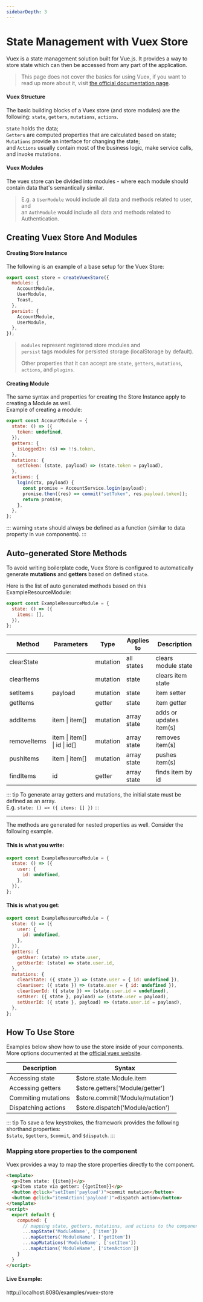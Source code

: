 ```yaml
---
sidebarDepth: 3
---
```


# State Management with Vuex Store

Vuex is a state management solution built for Vue.js. It provides a way to store state which can then be accessed from any part of the application.

> This page does not cover the basics for using Vuex, if you want to read up more about it, visit [the official documentation page](https://vuex.vuejs.org/).

#### Vuex Structure

The basic building blocks of a Vuex store (and store modules) are the following: `state`, `getters`, `mutations`, `actions`.

`State` holds the data;<br>`Getters` are computed properties that are calculated based on state;<br>`Mutations` provide an interface for changing the state;<br>and `Actions` usually contain most of the business logic, make service calls, and invoke mutations.

#### Vuex Modules

The vuex store can be divided into modules - where each module should contain data that's semantically similar.

> E.g. a `UserModule` would include all data and methods related to user, and<br>an `AuthModule` would include all data and methods related to Authentication.

## Creating Vuex Store And Modules

#### Creating Store Instance

The following is an example of a base setup for the Vuex Store:<br>

```js
export const store = createVuexStore({
  modules: {
    AccountModule,
    UserModule,
    Toast,
  },
  persist: {
    AccountModule,
    UserModule,
  },
});
```

> `modules` represent registered store modules and<br>`persist` tags modules for persisted storage (localStorage by default).
>
> Other properties that it can accept are `state`, `getters`, `mutations`, `actions`, and `plugins`.

#### Creating Module

The same syntax and properties for creating the Store Instance apply to creating a Module as well.<br>
Example of creating a module:

```js
export const AccountModule = {
  state: () => ({
    token: undefined,
  }),
  getters: {
    isLoggedIn: (s) => !!s.token,
  },
  mutations: {
    setToken: (state, payload) => (state.token = payload),
  },
  actions: {
    login(ctx, payload) {
      const promise = AccountService.login(payload);
      promise.then((res) => commit("setToken", res.payload.token));
      return promise;
    },
  },
};
```

::: warning
`state` should always be defined as a function (similar to data property in vue components).
:::

## Auto-generated Store Methods

To avoid writing boilerplate code, Vuex Store is configured to automatically generate **mutations** and **getters** based on defined `state`.

Here is the list of auto generated methods based on this ExampleResourceModule:

```js
export const ExampleResourceModule = {
  state: () => ({
    items: [],
  }),
};
```

| Method      | Parameters                   | Type     | Applies to  | Description             |
| ----------- | ---------------------------- | -------- | ----------- | ----------------------- |
| clearState  |                              | mutation | all states  | clears module state     |
| clearItems  |                              | mutation | state       | clears item state       |
| setItems    | payload                      | mutation | state       | item setter             |
| getItems    |                              | getter   | state       | item getter             |
| addItems    | item \| item[]               | mutation | array state | adds or updates item(s) |
| removeItems | item \| item[] \| id \| id[] | mutation | array state | removes item(s)         |
| pushItems   | item \| item[]               | mutation | array state | pushes item(s)          |
| findItems   | id                           | getter   | array state | finds item by id        |

::: tip
To generate array getters and mutations, the initial state must be defined as an array.<br>E.g. `state: () => ({ items: [] })`
:::

---

The methods are generated for nested properties as well. Consider the following example.

#### This is what you write:

```js
export const ExampleResourceModule = {
  state: () => ({
    user: {
      id: undefined,
    },
  }),
};
```

#### This is what you get:

```js
export const ExampleResourceModule = {
  state: () => ({
    user: {
      id: undefined,
    },
  }),
  getters: {
    getUser: (state) => state.user,
    getUserId: (state) => state.user.id,
  },
  mutations: {
    clearState: ({ state }) => (state.user = { id: undefined }),
    clearUser: ({ state }) => (state.user = { id: undefined }),
    clearUserId: ({ state }) => (state.user.id = undefined),
    setUser: ({ state }, payload) => (state.user = payload),
    setUserId: ({ state }, payload) => (state.user.id = payload),
  },
};
```

## How To Use Store

Examples below show how to use the store inside of your components.<br>More options documented at the [official vuex website](https://vuex.vuejs.org/).

| Description         | Syntax                           |
| ------------------- | -------------------------------- |
| Accessing state     | $store.state.Module.item         |
| Accessing getters   | $store.getters['Module/getter']  |
| Commiting mutations | $store.commit('Module/mutation') |
| Dispatching actions | $store.dispatch('Module/action') |

::: tip
To save a few keystrokes, the framework provides the following shorthand properties:<br>`$state`, `$getters`, `$commit`, and `$dispatch`.
:::

### Mapping store properties to the component

Vuex provides a way to map the store properties directly to the component.

```html
<template>
  <p>Item state: {{item}}</p>
  <p>Item state via getter: {{getItem}}</p>
  <button @click="setItem('payload')">commit mutation</button>
  <button @click="itemAction('payload')">dispatch action</button>
</template>
<script>
  export default {
    computed: {
      // mapping state, getters, mutations, and actions to the component
      ...mapState('ModuleName', ['item'])
      ...mapGetters('ModuleName', ['getItem'])
      ...mapMutations('ModuleName', ['setItem'])
      ...mapActions('ModuleName', ['itemAction'])
    }
  }
</script>
```

#### Live Example:

http://localhost:8080/examples/vuex-store
